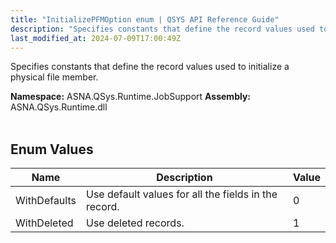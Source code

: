 ```yaml
---
title: "InitializePFMOption enum | QSYS API Reference Guide"
description: "Specifies constants that define the record values used to initialize a physical file member. "
last_modified_at: 2024-07-09T17:00:49Z
---
```


Specifies constants that define the record values used to initialize a physical file member.

**Namespace:** ASNA.QSys.Runtime.JobSupport
**Assembly:** ASNA.QSys.Runtime.dll
<br>
<br>

## Enum Values

| Name | Description | Value
| --- | --- | --- 
| WithDefaults | Use default values for all the fields in the record. | 0 |
| WithDeleted | Use deleted records. | 1 |
